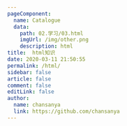 ```yaml
---
pageComponent:
  name: Catalogue
  data:
    path: 02.学习/03.html
    imgUrl: /img/other.png
    description: html
title:  html知识
date: 2020-03-11 21:50:55
permalink: /html/
sidebar: false
article: false
comment: false
editLink: false
author:
  name: chansanya
  link: https://github.com/chansanya
---
```

